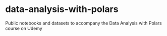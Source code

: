 # data-analysis-with-polars
Public notebooks and datasets to accompany the Data Analysis with Polars course on Udemy
